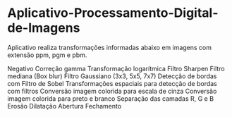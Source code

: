 # Aplicativo-Processamento-Digital-de-Imagens
Aplicativo realiza transformações informadas abaixo em imagens com extensão ppm, pgm e pbm.

Negativo
Correção gamma
Transformação logarítmica
Filtro Sharpen
Filtro mediana (Box blur)
Filtro Gaussiano (3x3, 5x5, 7x7)
Detecção de bordas com Filtro de Sobel
Transformações espaciais para detecção de bordas com filtros
Conversão imagem colorida para escala de cinza
Conversão imagem colorida para preto e branco
Separação das camadas R, G e B
Erosão
Dilatação
Abertura
Fechamento

